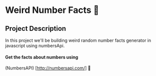 # Weird Number Facts 💯

## Project Description

In this project we'll be building weird random number facts generator in javascript using numbersApi.
#### Get the facts about numbers using
(NumbersAPI) [http://numbersapi.com/] 🚀

